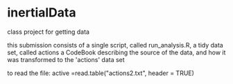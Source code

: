 inertialData
============

class project for getting data

this submission consists of a single script, called run_analysis.R,
a tidy data set, called actions
a CodeBook describing the source of the data, and how it was transformed to the 'actions' data set

to read the file:
active =read.table("actions2.txt", header = TRUE)
